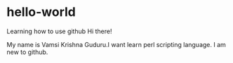 # hello-world
Learning how to use github
Hi there!
  
My name is Vamsi Krishna Guduru.I want learn perl scripting language.
I am new to github.
